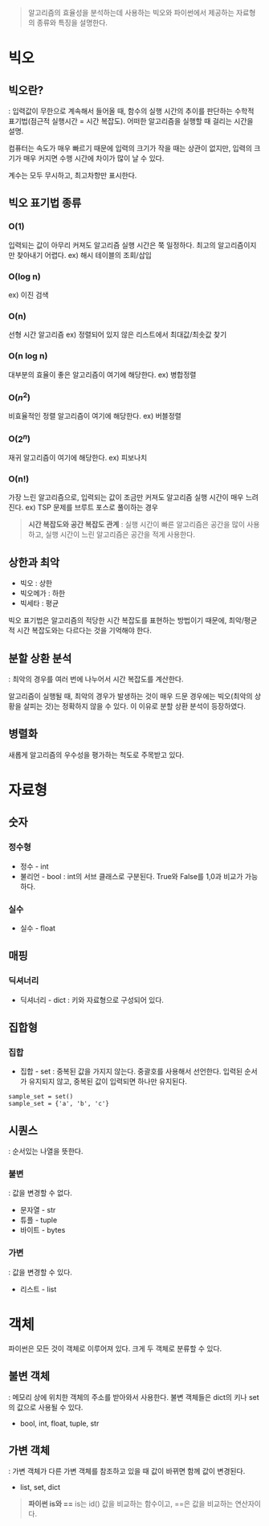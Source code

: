 > 알고리즘의 효율성을 분석하는데 사용하는 빅오와 파이썬에서 제공하는 자료형의 종류와 특징을 설명한다.

# 빅오
## 빅오란?

: 입력값이 무한으로 계속해서 들어올 때, 함수의 실행 시간의 추이를 판단하는 수학적 표기법(점근적 실행시간 = 시간 복잡도). 어떠한 알고리즘을 실행할 때 걸리는 시간을 설명.

컴퓨터는 속도가 매우 빠르기 때문에 입력의 크기가 작을 때는 상관이 없지만, 입력의 크기가 매우 커지면 수행 시간에 차이가 많이 날 수 있다.

계수는 모두 무시하고, 최고차항만 표시한다.
## 빅오 표기법 종류
### O(1)
입력되는 값이 아무리 커져도 알고리즘 실행 시간은 쭉 일정하다.
최고의 알고리즘이지만 찾아내기 어렵다.
ex) 해시 테이블의 조회/삽입
### O(log n)
ex) 이진 검색
### O(n)
선형 시간 알고리즘
ex) 정렬되어 있지 않은 리스트에서 최대값/최솟값 찾기
### O(n log n)
대부분의 효율이 좋은 알고리즘이 여기에 해당한다.
ex) 병합정렬
### O($n^2$)
비효율적인 정렬 알고리즘이 여기에 해당한다.
ex) 버블정렬
### O($2^n$)
재귀 알고리즘이 여기에 해당한다.
ex) 피보나치
### O(n!)
가장 느린 알고리즘으로, 입력되는 값이 조금만 커져도 알고리즘 실행 시간이 매우 느려진다.
ex) TSP 문제를 브루트 포스로 풀이하는 경우

>**시간 복잡도와 공간 복잡도 관계**
: 실행 시간이 빠른 알고리즘은 공간을 많이 사용하고, 실행 시간이 느린 알고리즘은 공간을 적게 사용한다.

## 상한과 최악
- 빅오 : 상한
- 빅오메가 : 하한
- 빅세타 : 평균

빅오 표기법은 알고리즘의 적당한 시간 복잡도를 표현하는 방법이기 때문에, 최악/평균적 시간 복잡도와는 다르다는 것을 기억해야 한다.

## 분할 상환 분석
: 최악의 경우를 여러 번에 나누어서 시간 복잡도를 계산한다.

알고리즘이 실행될 때, 최악의 경우가 발생하는 것이 매우 드문 경우에는 빅오(최악의 상황을 살피는 것)는 정확하지 않을 수 있다. 이 이유로 분할 상환 분석이 등장하였다.

## 병렬화
새롭게 알고리즘의 우수성을 평가하는 척도로 주목받고 있다.

# 자료형
## 숫자
### 정수형
- 정수 - int
- 불리언 - bool
: int의 서브 클래스로 구분된다.
True와 False를 1,0과 비교가 가능하다.
### 실수
- 실수 - float
## 매핑
### 딕셔너리
- 딕셔너리 - dict
: 키와 자료형으로 구성되어 있다.
## 집합형
### 집합
- 집합 - set
: 중복된 값을 가지지 않는다. 중괄호를 사용해서 선언한다. 입력된 순서가 유지되지 않고, 중복된 값이 입력되면 하나만 유지된다.
```
sample_set = set()
sample_set = {'a', 'b', 'c'}
```
## 시퀀스
: 순서있는 나열을 뜻한다.
### 불변
: 값을 변경할 수 없다.
- 문자열 - str
- 튜플 - tuple
- 바이트 - bytes

### 가변
: 값을 변경할 수 있다.
- 리스트 - list

# 객체
파이썬은 모든 것이 객체로 이루어져 있다. 크게 두 객체로 분류할 수 있다.
## 불변 객체
: 메모리 상에 위치한 객체의 주소를 받아와서 사용한다. 불변 객체들은 dict의 키나 set의 값으로 사용될 수 있다.
- bool, int, float, tuple, str
## 가변 객체
: 가변 객체가 다른 가변 객체를 참조하고 있을 때 값이 바뀌면 함께 값이 변경된다.
- list, set, dict

> **파이썬 is와 ==**
is는 id() 값을 비교하는 함수이고, ==은 값을 비교하는 연산자이다.
